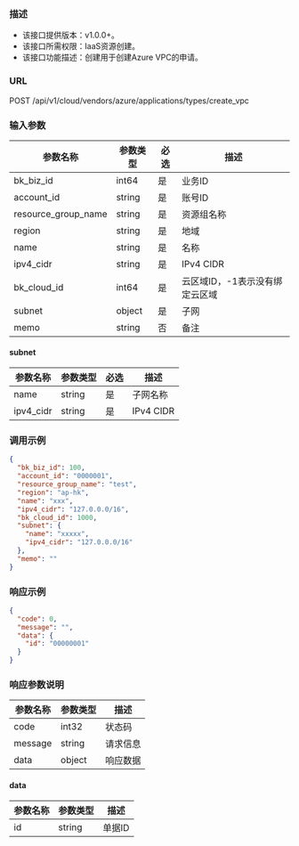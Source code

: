 ### 描述

- 该接口提供版本：v1.0.0+。
- 该接口所需权限：IaaS资源创建。
- 该接口功能描述：创建用于创建Azure VPC的申请。

### URL

POST /api/v1/cloud/vendors/azure/applications/types/create_vpc

### 输入参数

| 参数名称                 | 参数类型   | 必选 | 描述                |
|----------------------|--------|----|-------------------|
| bk_biz_id            | int64  | 是  | 业务ID              |
| account_id           | string | 是  | 账号ID              |
| resource_group_name  | string | 是  | 资源组名称             |
| region               | string | 是  | 地域                |
| name                 | string | 是  | 名称                |
| ipv4_cidr            | string | 是  | IPv4 CIDR         |
| bk_cloud_id          | int64  | 是  | 云区域ID，-1表示没有绑定云区域 |
| subnet               | object | 是  | 子网                |
| memo                 | string | 否  | 备注                |

#### subnet
| 参数名称      | 参数类型    | 必选  | 描述        |
|-----------|---------|-----|-----------|
| name      | string  | 是   | 子网名称      |
| ipv4_cidr | string  | 是   | IPv4 CIDR |

### 调用示例
```json
{
  "bk_biz_id": 100,
  "account_id": "0000001",
  "resource_group_name": "test",
  "region": "ap-hk",
  "name": "xxx",
  "ipv4_cidr": "127.0.0.0/16",
  "bk_cloud_id": 1000,
  "subnet": {
    "name": "xxxxx",
    "ipv4_cidr": "127.0.0.0/16"
  },
  "memo": ""
}
```

### 响应示例

```json
{
  "code": 0,
  "message": "",
  "data": {
    "id": "00000001"
  }
}
```

### 响应参数说明

| 参数名称    | 参数类型   | 描述   |
|---------|--------|------|
| code    | int32  | 状态码  |
| message | string | 请求信息 |
| data    | object | 响应数据 |

#### data

| 参数名称 | 参数类型   | 描述   |
|------|--------|------|
| id   | string | 单据ID |
